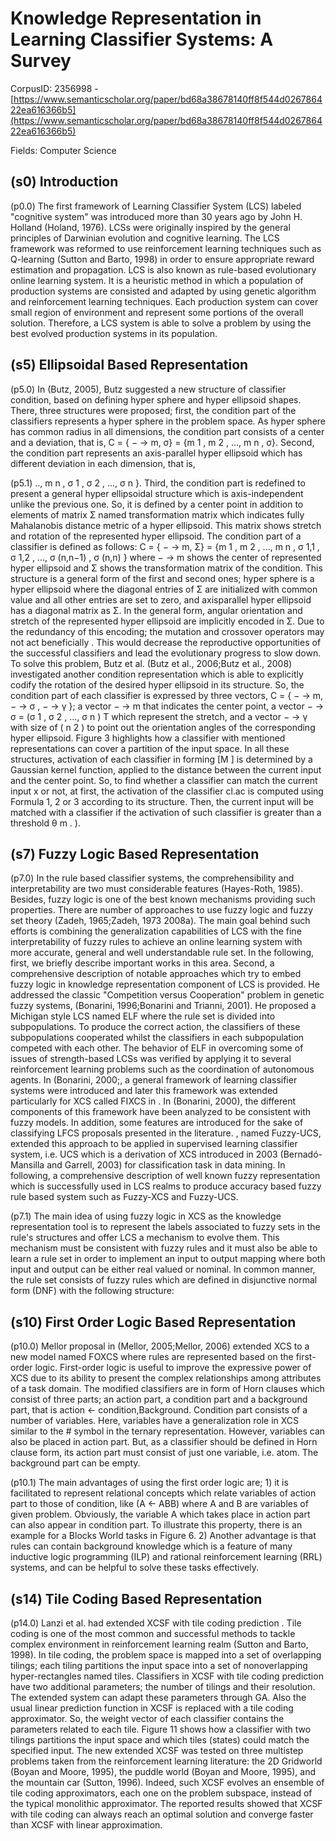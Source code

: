 # Knowledge Representation in Learning Classifier Systems: A Survey

CorpusID: 2356998 - [https://www.semanticscholar.org/paper/bd68a38678140ff8f544d026786422ea616366b5](https://www.semanticscholar.org/paper/bd68a38678140ff8f544d026786422ea616366b5)

Fields: Computer Science

## (s0) Introduction
(p0.0) The first framework of Learning Classifier System (LCS) labeled "cognitive system" was introduced more than 30 years ago by John H. Holland (Holand, 1976). LCSs were originally inspired by the general principles of Darwinian evolution and cognitive learning. The LCS framework was reformed to use reinforcement learning techniques such as Q-learning (Sutton and Barto, 1998) in order to ensure appropriate reward estimation and propagation. LCS is also known as rule-based evolutionary online learning system. It is a heuristic method in which a population of production systems are consisted and adapted by using genetic algorithm and reinforcement learning techniques. Each production system can cover small region of environment and represent some portions of the overall solution. Therefore, a LCS system is able to solve a problem by using the best evolved production systems in its population.
## (s5) Ellipsoidal Based Representation
(p5.0) In (Butz, 2005), Butz suggested a new structure of classifier condition, based on defining hyper sphere and hyper ellipsoid shapes. There, three structures were proposed; first, the condition part of the classifiers represents a hyper sphere in the problem space. As hyper sphere has common radius in all dimensions, the condition part consists of a center and a deviation, that is, C = { − → m, σ} = {m 1 , m 2 , ..., m n , σ}. Second, the condition part represents an axis-parallel hyper ellipsoid which has different deviation in each dimension, that is,

(p5.1) .., m n , σ 1 , σ 2 , ..., σ n }. Third, the condition part is redefined to present a general hyper ellipsoidal structure which is axis-independent unlike the previous one. So, it is defined by a center point in addition to elements of matrix Σ named transformation matrix which indicates fully Mahalanobis distance metric of a hyper ellipsoid. This matrix shows stretch and rotation of the represented hyper ellipsoid. The condition part of a classifier is defined as follows: C = { − → m, Σ} = {m 1 , m 2 , ..., m n , σ 1,1 , σ 1,2 , ..., σ (n,n−1) , σ (n,n) } where − → m shows the center of represented hyper ellipsoid and Σ shows the transformation matrix of the condition. This structure is a general form of the first and second ones; hyper sphere is a hyper ellipsoid where the diagonal entries of Σ are initialized with common value and all other entries are set to zero, and axisparallel hyper ellipsoid has a diagonal matrix as Σ. In the general form, angular orientation and stretch of the represented hyper ellipsoid are implicitly encoded in Σ. Due to the redundancy of this encoding; the mutation and crossover operators may not act beneficially . This would decrease the reproductive opportunities of the successful classifiers and lead the evolutionary progress to slow down. To solve this problem, Butz et al. (Butz et al., 2006;Butz et al., 2008) investigated another condition representation which is able to explicitly codify the rotation of the desired hyper ellipsoid in its structure. So, the condition part of each classifier is expressed by three vectors, C = { − → m, − → σ , − → γ }; a vector − → m that indicates the center point, a vector − → σ = (σ 1 , σ 2 , ..., σ n ) T which represent the stretch, and a vector − → γ with size of ( n 2 ) to point out the orientation angles of the corresponding hyper ellipsoid. Figure   3 highlights how a classifier with mentioned representations can cover a partition of the input space. In all these structures, activation of each classifier in forming [M ] is determined by a Gaussian kernel function, applied to the distance between the current input and the center point. So, to find whether a classifier can match the current input x or not, at first, the activation of the classifier cl.ac is computed using Formula 1, 2 or 3 according to its structure. Then, the current input will be matched with a classifier if the activation of such classifier is greater than a threshold θ m . ).
## (s7) Fuzzy Logic Based Representation
(p7.0) In the rule based classifier systems, the comprehensibility and interpretability are two must considerable features (Hayes-Roth, 1985). Besides, fuzzy logic is one of the best known mechanisms providing such properties. There are number of approaches to use fuzzy logic and fuzzy set theory (Zadeh, 1965;Zadeh, 1973 2008a). The main goal behind such efforts is combining the generalization capabilities of LCS with the fine interpretability of fuzzy rules to achieve an online learning system with more accurate, general and well understandable rule set. In the following, first, we briefly describe important works in this area. Second, a comprehensive description of notable approaches which try to embed fuzzy logic in knowledge representation component of LCS is provided. He addressed the classic "Competition versus Cooperation" problem in genetic fuzzy systems, (Bonarini, 1996;Bonarini and Trianni, 2001). He proposed a Michigan style LCS named ELF where the rule set is divided into subpopulations. To produce the correct action, the classifiers of these subpopulations cooperated whilst the classifiers in each subpopulation competed with each other. The behavior of ELF in overcoming some of issues of strength-based LCSs was verified by applying it to several reinforcement learning problems such as the coordination of autonomous agents. In (Bonarini, 2000;, a general framework of learning classifier systems were introduced and later this framework was extended particularly for XCS called FIXCS in . In (Bonarini, 2000), the different components of this framework have been analyzed to be consistent with fuzzy models. In addition, some features are introduced for the sake of classifying LFCS proposals presented in the literature. , named Fuzzy-UCS, extended this approach to be applied in supervised learning classifier system, i.e. UCS which is a derivation of XCS introduced in 2003 (Bernadó-Mansilla and Garrell, 2003) for classification task in data mining. In following, a comprehensive description of well known fuzzy representation which is successfully used in LCS realms to produce accuracy based fuzzy rule based system such as Fuzzy-XCS and Fuzzy-UCS.

(p7.1) The main idea of using fuzzy logic in XCS as the knowledge representation tool is to represent the labels associated to fuzzy sets in the rule's structures and offer LCS a mechanism to evolve them. This mechanism must be consistent with fuzzy rules and it must also be able to learn a rule set in order to implement an input to output mapping where both input and output can be either real valued or nominal. In common manner, the rule set consists of fuzzy rules which are defined in disjunctive normal form (DNF) with the following structure:
## (s10) First Order Logic Based Representation
(p10.0) Mellor proposal in (Mellor, 2005;Mellor, 2006) extended XCS to a new model named FOXCS where rules are represented based on the first-order logic. First-order logic is useful to improve the expressive power of XCS due to its ability to present the complex relationships among attributes of a task domain. The modified classifiers are in form of Horn clauses which consist of three parts; an action part, a condition part and a background part, that is action ← condition,Background. Condition part consists of a number of variables. Here, variables have a generalization role in XCS similar to the # symbol in the ternary representation. However, variables can also be placed in action part. But, as a classifier should be defined in Horn clause form, its action part must consist of just one variable, i.e. atom. The background part can be empty.

(p10.1) The main advantages of using the first order logic are; 1) it is facilitated to represent relational concepts which relate variables of action part to those of condition, like (A ← ABB) where A and B are variables of given problem. Obviously, the variable A which takes place in action part can also appear in condition part. To illustrate this property, there is an example for a Blocks World tasks in Figure 6. 2) Another advantage is that rules can contain background knowledge which is a feature of many inductive logic programming (ILP) and rational reinforcement learning (RRL) systems, and can be helpful to solve these tasks effectively.
## (s14) Tile Coding Based Representation
(p14.0) Lanzi et al. had extended XCSF with tile coding prediction . Tile coding is one of the most common and successful methods to tackle complex environment in reinforcement learning realm (Sutton and Barto, 1998). In tile coding, the problem space is mapped into a set of overlapping tilings; each tiling partitions the input space into a set of nonoverlapping hyper-rectangles named tiles. Classifiers in XCSF with tile coding prediction have two additional parameters; the number of tilings and their resolution. The extended system can adapt these parameters through GA. Also the usual linear prediction function in XCSF is replaced with a tile coding approximator. So, the weight vector of each classifier contains the parameters related to each tile. Figure 11 shows how a classifier with two tilings partitions the input space and which tiles (states) could match the specified input. The new extended XCSF was tested on three multistep problems taken from the reinforcement learning literature: the 2D Gridworld (Boyan and Moore, 1995), the puddle world (Boyan and Moore, 1995), and the mountain car (Sutton, 1996). Indeed, such XCSF evolves an ensemble of tile coding approximators, each one on the problem subspace, instead of the typical monolithic approximator. The reported results showed that XCSF with tile coding can always reach an optimal solution and converge faster than XCSF with linear approximation.
